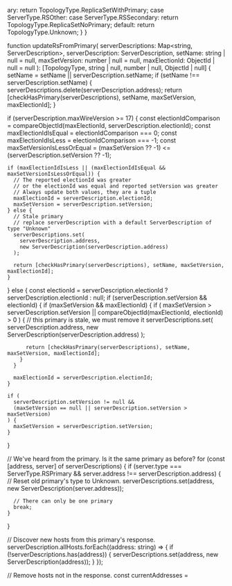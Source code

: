 ary:
      return TopologyType.ReplicaSetWithPrimary;
    case ServerType.RSOther:
    case ServerType.RSSecondary:
      return TopologyType.ReplicaSetNoPrimary;
    default:
      return TopologyType.Unknown;
  }
}

function updateRsFromPrimary(
  serverDescriptions: Map<string, ServerDescription>,
  serverDescription: ServerDescription,
  setName: string | null = null,
  maxSetVersion: number | null = null,
  maxElectionId: ObjectId | null = null
): [TopologyType, string | null, number | null, ObjectId | null] {
  setName = setName || serverDescription.setName;
  if (setName !== serverDescription.setName) {
    serverDescriptions.delete(serverDescription.address);
    return [checkHasPrimary(serverDescriptions), setName, maxSetVersion, maxElectionId];
  }

  if (serverDescription.maxWireVersion >= 17) {
    const electionIdComparison = compareObjectId(maxElectionId, serverDescription.electionId);
    const maxElectionIdIsEqual = electionIdComparison === 0;
    const maxElectionIdIsLess = electionIdComparison === -1;
    const maxSetVersionIsLessOrEqual =
      (maxSetVersion ?? -1) <= (serverDescription.setVersion ?? -1);

    if (maxElectionIdIsLess || (maxElectionIdIsEqual && maxSetVersionIsLessOrEqual)) {
      // The reported electionId was greater
      // or the electionId was equal and reported setVersion was greater
      // Always update both values, they are a tuple
      maxElectionId = serverDescription.electionId;
      maxSetVersion = serverDescription.setVersion;
    } else {
      // Stale primary
      // replace serverDescription with a default ServerDescription of type "Unknown"
      serverDescriptions.set(
        serverDescription.address,
        new ServerDescription(serverDescription.address)
      );

      return [checkHasPrimary(serverDescriptions), setName, maxSetVersion, maxElectionId];
    }
  } else {
    const electionId = serverDescription.electionId ? serverDescription.electionId : null;
    if (serverDescription.setVersion && electionId) {
      if (maxSetVersion && maxElectionId) {
        if (
          maxSetVersion > serverDescription.setVersion ||
          compareObjectId(maxElectionId, electionId) > 0
        ) {
          // this primary is stale, we must remove it
          serverDescriptions.set(
            serverDescription.address,
            new ServerDescription(serverDescription.address)
          );

          return [checkHasPrimary(serverDescriptions), setName, maxSetVersion, maxElectionId];
        }
      }

      maxElectionId = serverDescription.electionId;
    }

    if (
      serverDescription.setVersion != null &&
      (maxSetVersion == null || serverDescription.setVersion > maxSetVersion)
    ) {
      maxSetVersion = serverDescription.setVersion;
    }
  }

  // We've heard from the primary. Is it the same primary as before?
  for (const [address, server] of serverDescriptions) {
    if (server.type === ServerType.RSPrimary && server.address !== serverDescription.address) {
      // Reset old primary's type to Unknown.
      serverDescriptions.set(address, new ServerDescription(server.address));

      // There can only be one primary
      break;
    }
  }

  // Discover new hosts from this primary's response.
  serverDescription.allHosts.forEach((address: string) => {
    if (!serverDescriptions.has(address)) {
      serverDescriptions.set(address, new ServerDescription(address));
    }
  });

  // Remove hosts not in the response.
  const currentAddresses = 